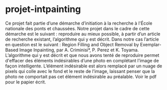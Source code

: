 # projet-intpainting
Ce projet fait partie d’une démarche d’initiation à la recherche à l'École nationale des ponts et chaussées. Notre projet dans le cadre de cette démarche est le suivant : reproduire au mieux possible, à partir d’un article de recherche existant, l’algorithme qui y est décrit. Dans notre cas l’article en question est le suivant :  Region Filling and Object Removal by Exemplar-Based Image Inpainting, par A. Criminisi*, P. Perez et K. Toyama. L’algorithme qui y est décrit et que nous avons tenté de reproduire permet d'effacer des éléments indésirables d’une photo en complétant l’image de façon intelligente. L’élément indésirable est alors remplacé par un nuage de pixels qui colle avec le fond et le reste de l’image, laissant penser que la photo ne comportait pas cet élément indésirable au préalable. 
Voir le pdf pour le papier écrit.

